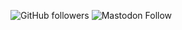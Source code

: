 ![GitHub followers](https://img.shields.io/github/followers/Menofol?style=social)
  ![Mastodon Follow](https://img.shields.io/mastodon/follow/106111170282028299?style=social)
